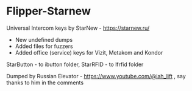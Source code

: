 # Flipper-Starnew

Universal Intercom keys by StarNew - https://starnew.ru/
+ New undefined dumps
+ Added files for fuzzers
+ Added office (service) keys for Vizit, Metakom and Kondor
  
StarButton - to ibutton folder,
StarRFID - to lfrfid folder

Dumped by Russian Elevator - https://www.youtube.com/@iah_lift , say thanks to him in the comments